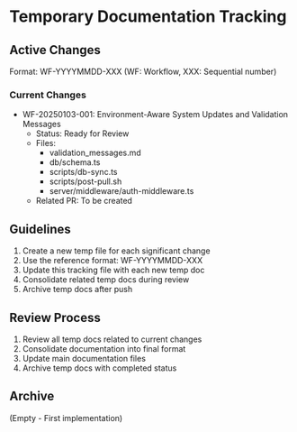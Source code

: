 # Temporary Documentation Tracking

## Active Changes
Format: WF-YYYYMMDD-XXX (WF: Workflow, XXX: Sequential number)

### Current Changes
- WF-20250103-001: Environment-Aware System Updates and Validation Messages
  - Status: Ready for Review
  - Files: 
    - validation_messages.md
    - db/schema.ts
    - scripts/db-sync.ts
    - scripts/post-pull.sh
    - server/middleware/auth-middleware.ts
  - Related PR: To be created

## Guidelines
1. Create a new temp file for each significant change
2. Use the reference format: WF-YYYYMMDD-XXX
3. Update this tracking file with each new temp doc
4. Consolidate related temp docs during review
5. Archive temp docs after push

## Review Process
1. Review all temp docs related to current changes
2. Consolidate documentation into final format
3. Update main documentation files
4. Archive temp docs with completed status

## Archive
(Empty - First implementation)